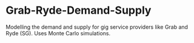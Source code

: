 # Grab-Ryde-Demand-Supply
 Modelling the demand and supply for gig service providers like Grab and Ryde (SG). Uses Monte Carlo simulations.
